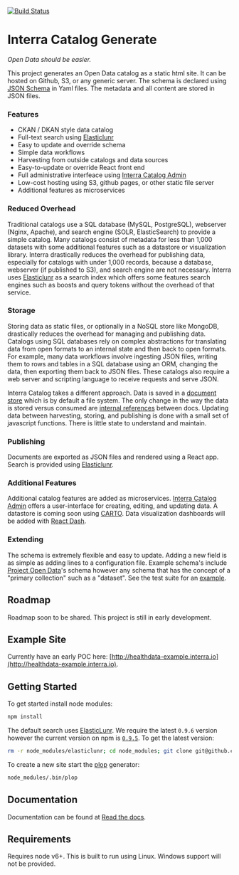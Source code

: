 [![Build Status](https://travis-ci.org/interra/catalog-generate.svg?branch=master)](https://travis-ci.org/interra/catalog-generate)

# Interra Catalog Generate

*Open Data should be easier.*

This project generates an Open Data catalog as a static html site. It can be hosted on Github, S3, or any generic server. The schema is declared using [JSON Schema](http://json-schema.org/) in Yaml files. The metadata and all content are stored in JSON files.

### Features

 * CKAN / DKAN style data catalog
 * Full-text search using [Elasticlunr](http://elasticlunr.com)
 * Easy to update and override schema
 * Simple data workflows
 * Harvesting from outside catalogs and data sources
 * Easy-to-update or override React front end
 * Full administrative interfeace using [Interra Catalog Admin](http://github.com/interra/catalog-admin)
 * Low-cost hosting using S3, github pages, or other static file server
 * Additional features as microservices

### Reduced Overhead

Traditional catalogs use a SQL database (MySQL, PostgreSQL), webserver (Nginx, Apache), and search engine (SOLR, ElasticSearch) to provide a simple catalog. Many catalogs consist of metadata for less than 1,000 datasets with some additional features such as a datastore or visualization library. Interra drastically reduces the overhead for publishing data, especially for catalogs with under 1,000 records, because a database, webserver (if published to S3), and search engine are not necessary. Interra uses [Elasticlunr](http://elasticlunr.com) as a search index which offers some features search engines such as boosts and query tokens without the overhead of that service. 

### Storage

Storing data as static files, or optionally in a NoSQL store like MongoDB, drastically reduces the overhead for managing and publishing data. Catalogs using SQL databases rely on complex abstractions for translating data from open formats to an internal state and then back to open formats. For example, many data workflows involve ingesting JSON files, writing them to rows and tables in a SQL database using an ORM, changing the data, then exporting them back to JSON files. These catalogs also require a web server and scripting language to receive requests and serve JSON.

Interra Catalog takes a different approach. Data is saved in a [document store](https://en.wikipedia.org/wiki/Document-oriented_database) which is by default a file system. The only change in the way the data is stored versus consumed are [internal references]() between docs. Updating data between harvesting, storing, and publishing is done with a small set of javascript functions. There is little state to understand and maintain.

### Publishing

Documents are exported as JSON files and rendered using a React app. Search is provided using [Elasticlunr](http://elasticlunr.com). 

### Additional Features

Additional catalog features are added as microservices. [Interra Catalog Admin](http://github.com/interra/catalog-admin) offers a user-interface for creating, editing, and updating data. A datastore is coming soon using [CARTO](http://carto.com). Data visualization dashboards will be added with [React Dash](http://github.com/getdkan/react-dash).

### Extending

The schema is extremely flexible and easy to update.  Adding a new field is as simple as adding lines to a configuration file. Example schema's include [Project Open Data](https://project-open-data.cio.gov/)'s schema however any schema that has the concept of a "primary collection" such as a "dataset". See the test suite for an [example](https://github.com/interra/catalog-generate/tree/master/internals/models/tests/schemas/test-schema). 

## Roadmap 

Roadmap soon to be shared. This project is still in early development.

## Example Site

Currently have an early POC here: [http://healthdata-example.interra.io](http://healthdata-example.interra.io).

## Getting Started

To get started install node modules:

```bash
npm install
```

The default search uses [ElasticLunr](http://elasticlunr.com/). We require the latest ``0.9.6`` version however the current version on npm is [``0.9.5``](https://github.com/weixsong/elasticlunr.js/issues/60). To get the latest version:

```bash
rm -r node_modules/elasticlunr; cd node_modules; git clone git@github.com:weixsong/elasticlunr.js.git elasticlunr;
```

To create a new site start the [plop](https://plopjs.com) generator:

```bash
node_modules/.bin/plop
```

## Documentation

Documentation can be found at [Read the docs](http://catalog-generate.readthedocs.io/en/latest).

## Requirements

Requires node v6+. This is built to run using Linux. Windows support will not be provided.
